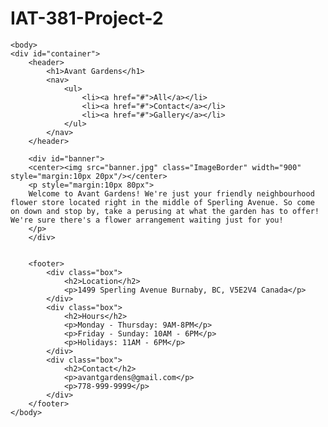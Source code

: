 IAT-381-Project-2
=================
<!DOCTYPE html>
<html>
  <head>
		<title>Avant Gardens</title>
		<link rel="stylesheet" type="text/css" href="avantgardens.css" />
		<link href='http://fonts.googleapis.com/css?family=Open+Sans:300' rel='stylesheet' type='text/css'>
	</head>
	
	<body>
	<div id="container">
		<header>
			<h1>Avant Gardens</h1>
			<nav>
				<ul>
					<li><a href="#">All</a></li>
					<li><a href="#">Contact</a></li>
					<li><a href="#">Gallery</a></li>
				</ul>
			</nav>
		</header>
		
		<div id="banner">
		<center><img src="banner.jpg" class="ImageBorder" width="900" style="margin:10px 20px"/></center>
		<p style="margin:10px 80px">
		Welcome to Avant Gardens! We're just your friendly neighbourhood flower store located right in the middle of Sperling Avenue. So come on down and stop by, take a perusing at what the garden has to offer! We're sure there's a flower arrangement waiting just for you!
		</p>
		</div>
		

		<footer>
			<div class="box">
				<h2>Location</h2>
				<p>1499 Sperling Avenue Burnaby, BC, V5E2V4 Canada</p>
			</div>
			<div class="box">
				<h2>Hours</h2>
				<p>Monday - Thursday: 9AM-8PM</p>
				<p>Friday - Sunday: 10AM - 6PM</p> 
				<p>Holidays: 11AM - 6PM</p>
			</div>
			<div class="box">
				<h2>Contact</h2>
				<p>avantgardens@gmail.com</p>
				<p>778-999-9999</p>
			</div>
		</footer>
	</body>
	
</html>
